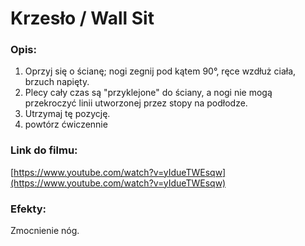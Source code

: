 # Krzesło / Wall Sit

### Opis:
1. Oprzyj się o ścianę; nogi zegnij pod kątem 90°, ręce wzdłuż ciała, brzuch napięty. 
2. Plecy cały czas są "przyklejone" do ściany, a nogi nie mogą przekroczyć linii utworzonej przez stopy na podłodze. 
3. Utrzymaj tę pozycję. 
4. powtórz ćwiczennie

### Link do filmu:
[https://www.youtube.com/watch?v=yIdueTWEsqw](https://www.youtube.com/watch?v=yIdueTWEsqw)

### Efekty:
Zmocnienie nóg.

